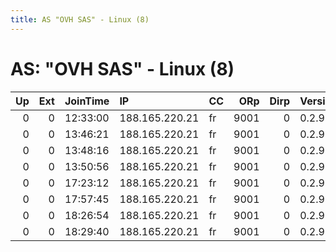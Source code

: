 ```yaml
---
title: AS "OVH SAS" - Linux (8)
---
```


# AS: "OVH SAS" - Linux (8)

|   Up |   Ext | JoinTime   | IP             | CC   |   ORp |   Dirp | Version   | Contact   | Nickname   |   eFamMembers |
|-----:|------:|:-----------|:---------------|:-----|------:|-------:|:----------|:----------|:-----------|--------------:|
|    0 |     0 | 12:33:00   | 188.165.220.21 | fr   |  9001 |      0 | 0.2.9.11  | None      | Unnamed    |             1 |
|    0 |     0 | 13:46:21   | 188.165.220.21 | fr   |  9001 |      0 | 0.2.9.11  | None      | Unnamed    |             1 |
|    0 |     0 | 13:48:16   | 188.165.220.21 | fr   |  9001 |      0 | 0.2.9.11  | None      | Unnamed    |             1 |
|    0 |     0 | 13:50:56   | 188.165.220.21 | fr   |  9001 |      0 | 0.2.9.11  | None      | Unnamed    |             1 |
|    0 |     0 | 17:23:12   | 188.165.220.21 | fr   |  9001 |      0 | 0.2.9.11  | None      | Unnamed    |             1 |
|    0 |     0 | 17:57:45   | 188.165.220.21 | fr   |  9001 |      0 | 0.2.9.11  | None      | Unnamed    |             1 |
|    0 |     0 | 18:26:54   | 188.165.220.21 | fr   |  9001 |      0 | 0.2.9.11  | None      | Unnamed    |             1 |
|    0 |     0 | 18:29:40   | 188.165.220.21 | fr   |  9001 |      0 | 0.2.9.11  | None      | Unnamed    |             1 |
